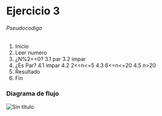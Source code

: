 # Ejercicio 3

###### Pseudocodigo  

1. Inicio
2. Leer numero
3. ¿N%2==0?
	3.1 par
	3.2 impar
4. ¿Es Par?
	4.1 impar
	4.2 2<=n<=5
	4.3 6<=n<=20
	4.5 n>20
5. Resultado
5. Fin 

### Diagrama de flujo

![Sin titulo](http://i68.tinypic.com/10z2xhk.jpg)